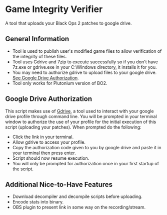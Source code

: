 # Game Integrity Verifier
A tool that uploads your Black Ops 2 patches to google drive.

## General Information
- Tool is used to publish user's modified game files to allow verification of the integrity of these files. 
- Tool uses Gdrive and 7zip to execute successfully so if you don't have
  7z.exe or gdrive.exe in your C:\Windows directory, it installs it for you.
- You may need to authorize gdrive to upload files to your google drive. 
  [See Google Drive Authorization](#google-drive-authorization).
- Tool only works for Plutonium version of BO2.

## Google Drive Authorization
This script makes use of [Gdrive](https://github.com/prasmussen/gdrive), a tool used to interact with your google drive profile
through command line. You will be prompted in your terminal window to authorize the use of your profile for the initial execution of this 
script (uploading your patches). When prompted do the following:
- Click the link in your terminal.
- Allow gdrive to access your profile.
- Copy the authorization code given to you by google drive and paste it in your terminal then press enter.
- Script should now resume execution. 
- You will only be prompted for authorization once in your first startup of the script.

## Additional Nice-to-Have Features
- Download decompiler and decompile scripts before uploading.
- Encode stats into binary.
- OBS plugin to present link in some way on the recording/stream. 

